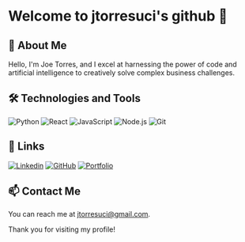 # Welcome to jtorresuci's github 👋

<!--- Add an introduction about yourself -->

## 🚀 About Me

Hello, I'm Joe Torres, and I excel at harnessing the power of code and artificial intelligence to creatively solve complex business challenges.

## 🛠️ Technologies and Tools

![Python](https://img.shields.io/badge/Python-Tool-blue)
![React](https://img.shields.io/badge/React-Tool-blue)
![JavaScript](https://img.shields.io/badge/JavaScript-Tool-blue)
![Node.js](https://img.shields.io/badge/Node.js-Tool-blue)
![Git](https://img.shields.io/badge/Git-Tool-blue)

<!--- List the technologies and tools you are familiar with -->



<!--- Add your Github stats -->

## 🔗 Links

[![Linkedin](https://img.shields.io/badge/LinkedIn-Profile-blue)](https://www.linkedin.com/in/jtorresuci)
[![GitHub](https://img.shields.io/badge/GitHub-Profile-blue)](https://github.com/jtorresuci)
[![Portfolio](https://img.shields.io/badge/Portfolio-Link-green?style=plastic&logo=protodotio&logoColor=white)](https://www.jtorresuci.com)






<!--- Add your social media and professional profiles -->

## 📫 Contact Me

You can reach me at jtorresuci@gmail.com.

<!--- Add your contact information -->

Thank you for visiting my profile!
